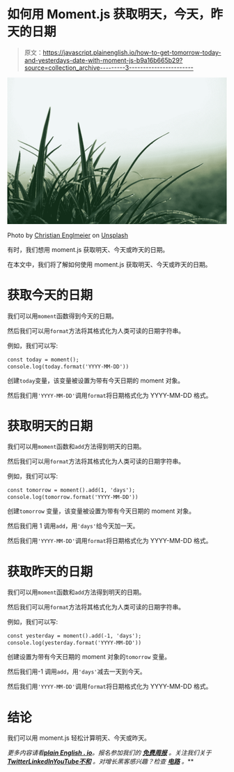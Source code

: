 # 如何用 Moment.js 获取明天，今天，昨天的日期

> 原文：<https://javascript.plainenglish.io/how-to-get-tomorrow-today-and-yesterdays-date-with-moment-js-b9a16b665b29?source=collection_archive---------3----------------------->

![](img/e21323c58bb8d47f9351e0df04699f79.png)

Photo by [Christian Englmeier](https://unsplash.com/@christianem?utm_source=medium&utm_medium=referral) on [Unsplash](https://unsplash.com?utm_source=medium&utm_medium=referral)

有时，我们想用 moment.js 获取明天、今天或昨天的日期。

在本文中，我们将了解如何使用 moment.js 获取明天、今天或昨天的日期。

# 获取今天的日期

我们可以用`moment`函数得到今天的日期。

然后我们可以用`format`方法将其格式化为人类可读的日期字符串。

例如，我们可以写:

```
const today = moment();
console.log(today.format('YYYY-MM-DD'))
```

创建`today`变量，该变量被设置为带有今天日期的 moment 对象。

然后我们用`'YYYY-MM-DD'`调用`format`将日期格式化为 YYYY-MM-DD 格式。

# 获取明天的日期

我们可以用`moment`函数和`add`方法得到明天的日期。

然后我们可以用`format`方法将其格式化为人类可读的日期字符串。

例如，我们可以写:

```
const tomorrow = moment().add(1, 'days');
console.log(tomorrow.format('YYYY-MM-DD'))
```

创建`tomorrow` 变量，该变量被设置为带有今天日期的 moment 对象。

然后我们用 1 调用`add`，用`'days'`给今天加一天。

然后我们用`'YYYY-MM-DD'`调用`format`将日期格式化为 YYYY-MM-DD 格式。

# 获取昨天的日期

我们可以用`moment`函数和`add`方法得到明天的日期。

然后我们可以用`format`方法将其格式化为人类可读的日期字符串。

例如，我们可以写:

```
const yesterday = moment().add(-1, 'days');
console.log(yesterday.format('YYYY-MM-DD'))
```

创建设置为带有今天日期的 moment 对象的`tomorrow` 变量。

然后我们用-1 调用`add`，用`'days'`减去一天到今天。

然后我们用`'YYYY-MM-DD'`调用`format`将日期格式化为 YYYY-MM-DD 格式。

# 结论

我们可以用 moment.js 轻松计算明天、今天或昨天。

*更多内容请看*[***plain English . io***](https://plainenglish.io/)*。报名参加我们的* [***免费周报***](http://newsletter.plainenglish.io/) *。关注我们关于*[***Twitter***](https://twitter.com/inPlainEngHQ)[***LinkedIn***](https://www.linkedin.com/company/inplainenglish/)*[***YouTube***](https://www.youtube.com/channel/UCtipWUghju290NWcn8jhyAw)*[***不和***](https://discord.gg/GtDtUAvyhW) *。对增长黑客感兴趣？检查* [***电路***](https://circuit.ooo/) *。***